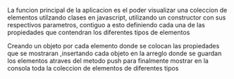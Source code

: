La funcion principal de la aplicacion es el poder visualizar una coleccion de elementos
utilzando clases en javascript, utilizando un constructor con sus respectivos parametros,
contiguo a esto definiendo cada una de las propiedades que contendran los diferentes tipos
de elementos

Creando un objeto por cada elemento donde se colocan las propiedades que se mostraran 
,insertando  cada objeto en la arreglo donde se guardan los elementos atraves del metodo push
 para finalmente mostrar  en la consola toda la coleccion de elementos de diferentes tipos